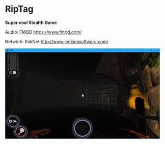 # RipTag

**Super cool Stealth Game**

Audio: FMOD
https://www.fmod.com/

Network: RakNet
http://www.jenkinssoftware.com/

![alt text](https://github.com/tobbep1997/RipTag/blob/master/Capture.PNG)
